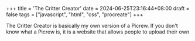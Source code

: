 +++
title = 'The Critter Creator'
date = 2024-06-25T23:16:44+08:00
draft = false
tags = ["javascript", "html", "css", "procreate"]
+++

The Critter Creator is basically my own version of a Picrew. If you don't know what a Picrew is, it is a website that allows people to upload their own 